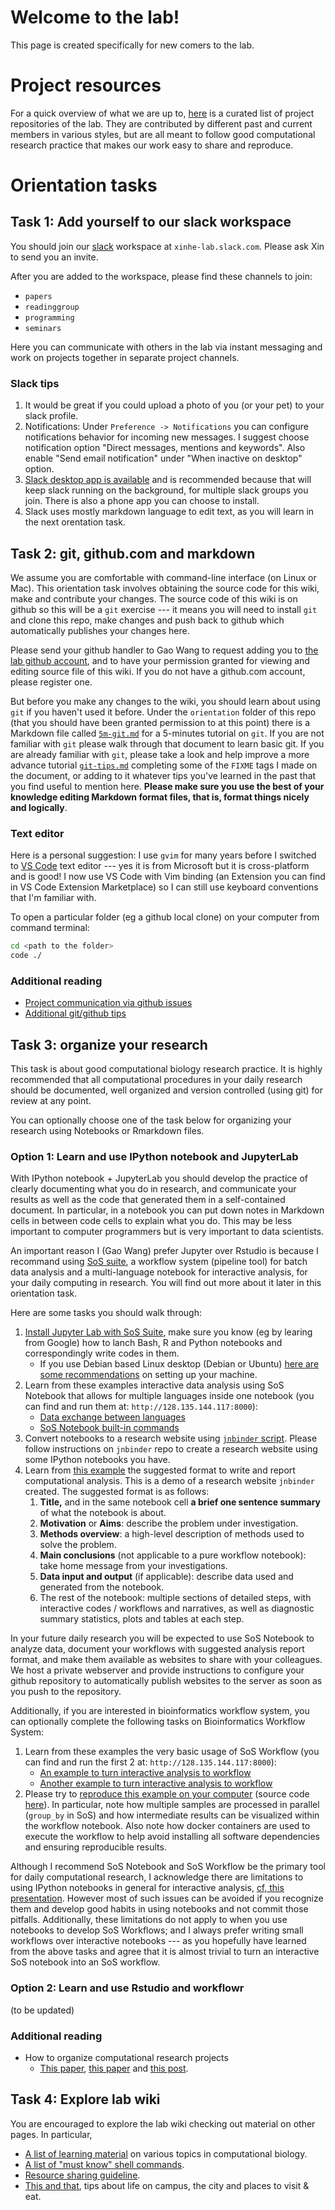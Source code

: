 # Welcome to the lab!

This page is created specifically for new comers to the lab. 


# Project resources

For a quick overview of what we are up to, [here](../project_resource) is a curated list of project
repositories of the lab. They are contributed by different past and current members in various styles,
but are all meant to follow good computational research practice that makes our work easy to share
and reproduce.

# Orientation tasks

## Task 1: Add yourself to our slack workspace

You should join our [slack](https://slack.com) workspace at `xinhe-lab.slack.com`. 
Please ask Xin to send you an invite.

After you are added to the workspace, please find these channels to join:

- `papers`
- `readinggroup`
- `programming`
- `seminars`

Here you can communicate with others in the lab via instant messaging and work on projects together in separate project channels. 

### Slack tips

1. It would be great if you could upload a photo of you (or your pet) to your slack profile.
2. Notifications: Under `Preference -> Notifications` you can configure notifications behavior for incoming new messages. I suggest choose notification option "Direct messages, mentions and keywords". Also enable "Send email notification" under "When inactive on desktop" option.
3. [Slack desktop app is available](https://slack.com/downloads) and is recommended because that will keep slack running on the background, for multiple slack groups you join. There is also a phone app you can choose to install.
4. Slack uses mostly markdown language to edit text, as you will learn in the next orentation task.

## Task 2: git, github.com and markdown

We assume you are comfortable with command-line interface (on Linux or Mac). This orientation task involves obtaining the source code for this wiki, make and contribute your changes.
The source code of this wiki is on github so this will be a `git` exercise --- it means you will need to install `git` and clone this repo, make changes and push back to github which automatically
publishes your changes here.

Please send your github handler to Gao Wang to request adding you to [the lab github account](https://github.com/xinhe-lab), and to have your permission granted for viewing and editing source file of this wiki. If you do not have a github.com account, please register one.

But before you make any changes to the wiki, you should learn about using `git` if you haven't used it before. Under the `orientation` folder of this repo (that you should have been granted permission to at this point) there is a Markdown file called [`5m-git.md`](5m-git) for a 5-minutes tutorial on `git`. If you are not familiar with `git` please walk through that document to learn basic git. If you are already familiar with `git`, please take a look and help improve a more advance tutorial [`git-tips.md`](git-tips) completing some of the `FIXME` tags I made on the document, or adding to it whatever tips you've learned in the past that you find useful to mention here. **Please make sure you use the best of your knowledge editing Markdown format files, that is, format things nicely and logically**.


### Text editor

Here is a personal suggestion: I use `gvim` for many years before I switched to [VS Code](https://code.visualstudio.com/) text editor --- yes it is from Microsoft but it is cross-platform and is good! I now use VS Code with Vim binding (an Extension you can find in VS Code Extension Marketplace) so I can still use keyboard conventions that I'm familiar with.

To open a particular folder (eg a github local clone) on your computer from command terminal:

```bash
cd <path to the folder>
code ./
```

### Additional reading

- [Project communication via github issues](github-issues)
- [Additional git/github tips](git-tips)

## Task 3: organize your research

This task is about good computational biology research practice.
It is highly recommended that all computational
procedures in your daily research should be documented, well organized and version controlled (using git) for review at any point.

You can optionally choose one of the task below for organizing your research using Notebooks or Rmarkdown files.

### Option 1: Learn and use IPython notebook and JupyterLab

With IPython notebook + JupyterLab you should develop the practice of clearly documenting what you do in research,
and communicate your results as well as the code that generated them in a self-contained document. 
In particular, in a notebook you can put down notes in Markdown cells in between code cells to explain what you do. 
This may be less important to computer programmers but is very important to data scientists. 

An important reason I (Gao Wang) prefer Jupyter over Rstudio is because I recommand using [SoS suite](https://vatlab.github.io/sos-docs), a workflow system (pipeline tool) for batch data analysis and a multi-language notebook for interactive analysis, for your daily computing in research. You will find out more about it later in this orientation task.

Here are some tasks you should walk through:
 
1. [Install Jupyter Lab with SoS Suite](jupyter-setup), make sure you know (eg by learing from Google) how to lanch Bash, R and Python notebooks and correspondingly write codes in them.
    - If you use Debian based Linux desktop (Debian or Ubuntu) [here are some recommendations](debian-setup) on setting up your machine.
2. Learn from these examples interactive data analysis using SoS Notebook that allows for multiple languages inside one notebook (you can find and run them at: `http://128.135.144.117:8000`):
    - [Data exchange between languages](https://github.com/vatlab/sos/blob/master/development/docker-demo/examples/JupyterCon18/2_Data_Exchange.ipynb)
    - [SoS Notebook built-in commands](https://github.com/vatlab/sos/blob/master/development/docker-demo/examples/JupyterCon18/3_SoS_Magics.ipynb)
3. Convert notebooks to a research website using [`jnbinder` script](https://github.com/vatlab/jnbinder). Please follow instructions on `jnbinder` repo to create a research website using some IPython notebooks you have.
4. Learn from [this example](https://github.com/gaow/annotation-finemap-dsc) the suggested format to write and report computational analysis. This is a demo of a research website `jnbinder` created. The suggested format is as follows:
    1. **Title,** and in the same notebook cell **a brief one sentence summary** of what the notebook is about.
    2. **Motivation** or **Aims**: describe the problem under investigation.
    3. **Methods overview**: a high-level description of methods used to solve the problem.
    4. **Main conclusions** (not applicable to a pure workflow notebook): take home message from your investigations.
    5. **Data input and output** (if applicable): describe data used and generated from the notebook.
    6. The rest of the notebook: multiple sections of detailed steps, with interactive codes / workflows and narratives, as well as diagnostic summary statistics, plots and tables at each step.

In your future daily research you will be expected to use SoS Notebook to analyze data, document your workflows with suggested analysis report format, and make them available as websites to share with your colleagues. 
We host a private webserver and provide instructions to configure your github repository to automatically publish websites to the server as soon as you push to the repository.

Additionally, if you are interested in bioinformatics workflow system, you can optionally complete the following tasks on Bioinformatics Workflow System:

1. Learn from these examples the very basic usage of SoS Workflow (you can find and run the first 2 at: `http://128.135.144.117:8000`):
    - [An example to turn interactive analysis to workflow](https://github.com/vatlab/sos/blob/master/development/docker-demo/examples/HomePage_Example_2.ipynb)
    - [Another example to turn interactive analysis to workflow](https://github.com/vatlab/sos/blob/master/development/docker-demo/examples/JupyterCon18/4_Notebook_to_Workflow.ipynb)
2. Please try to [reproduce this example on your computer](https://vatlab.github.io/sos-docs/doc/examples/WGS_Call.html) (source code [here](https://github.com/vatlab/sos-docs/blob/master/src/examples/WGS_Call.ipynb)). In particular, note how multiple samples are processed in parallel (`group_by` in SoS) and how intermediate results can be visualized within the workflow notebook. Also note how docker containers are used to execute the workflow to help avoid installing all software dependencies and ensuring reproducible results.

Although I recommend SoS Notebook and SoS Workflow be the primary tool for daily computational research, I acknowledge there are limitations to using IPython notebooks in general for interactive analysis, [cf, this presentation](https://docs.google.com/presentation/d/1n2RlMdmv1p25Xy5thJUhkKGvjtV-dkAIsUXP-AL4ffI/mobilepresent?slide=id.g362da58057_0_1). However most of such issues can be avoided if you recognize them and develop good habits in using notebooks and not commit those pitfalls. Additionally, these limitations do not apply to when you use notebooks to develop SoS Workflows; and I always prefer writing small workflows over interactive notebooks --- as you hopefully have learned from the above tasks and agree that it is almost trivial to turn an interactive SoS notebook into an SoS workflow.

### Option 2: Learn and use Rstudio and workflowr

(to be updated)

### Additional reading

- How to organize computational research projects
    - [This paper](http://journals.plos.org/ploscompbiol/article?id=10.1371/journal.pcbi.1000424), [this paper](http://journals.plos.org/ploscollections/article?id=10.1371%2Fjournal.pcbi.1004385) and [this post](http://nicercode.github.io/blog/2013-04-05-projects/).

## Task 4: Explore lab wiki

You are encouraged to explore the lab wiki checking out material on other pages. In particular, 

- [A list of learning material](../learning_center) on various topics in computational biology.
- [A list of "must know" shell commands](../computing_tutorial/shell-must-know.html).
- [Resource sharing guideline](../project_resource/sharing-guideline).
- [This and that](../this_that), tips about life on campus, the city and places to visit & eat.
